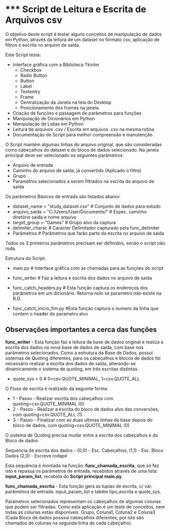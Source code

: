 *** Script de Leitura e Escrita de Arquivos csv
===============================================
O objetivo deste script é testar alguns conceitos de manipulação de dados em Python, através da leitura de um dataset no formato csv, aplicação de filtros e escrita no arquivo de saída.

Este Script testa:
 - Interface gráfica com a Biblioteca Tkinter
	- Checkbox
	- Radio Button
	- Button
	- Label
	- Textentry
	- Frame
 	- Centralização da Janela na tela do Desktop
	- Posicionamento dos frames na janela
 - Criação de funções e passagem de parâmetros para funções
 - Manipulação de Dicionários em Python
 - Manipulação de Lsitas em Python
 - Leitura de arquivos .csv / Escrita em arquivos .csv na mesma rotina
 - Documentação do Script para melhor compreensão e manutenção

O Script mantém algumas linhas do arquivo original, que são consideradas como cabeçalhos do dataset e do bloco de dados selecionado.
Na janela principal deve ser selecionado os seguintes parâmetros:
 - Arquivo de entrada
 - Caminho do arquivo de saída, já convertido (Aplicado o filtro)
 - Grupo
 - Parametros selecionados a serem filtrados na escrita do arquivo de saída

Os parâmetros Básicos de entrada são listados abaixo:
 - dataset_name = "study_dataset.csv"  # Conjunto de dados para estudo
 - arquivo_saida = "C:/Users/User/Documents/"  # Espec. caminho diretório saída e nome arquivo
 - target_group = "Games"  # Grupo alvo da captura
 - delimiter_charac  # Caracter Delimitador capturado pela func_delimiter
 - Parâmetros # Parâmetros que farão parte da escrita no arquivo de saida

Todos os 3 primeiros parâmetros precisam ser definidos, senão o script não roda.

Estrutura do Script:
 - main.py  # Interface gráfica com as chamadas para as funções do script

 - func_writer # Faz a leitura e escrita dos dados no arquivo de saida
 - func_catch_headers.py # Esta função captura os endereços dos parâmetros em um dicionário. Retorna nulo se parametro não existe na B.D.
 - func_catch_inicio_fim.py  #Esta função captura o numero da linha que contem o header do parametro alvo
 

Observações importantes a cerca das funções
-------------------------------------------
**func_writer** - Esta função faz a leitura da base de dados original e realiza a escrita dos dados na nova base de dados de saída, com base nos parâmetros selecionados.
Como a estrutura da Base de Dados, possui sistemas de Quoting diferentes, para os cabeçalhos e blocos de dados foi necessário realizar a escrita dos dados de saída, alterando-se dinamicamente o sistema de quoting, em três escritas distintas.
 - quote_sys = 0  # 0=csv.QUOTE_MINIMAL, 1=csv.QUOTE_ALL

O Fluxo de escrita é realizado da seguinte forma:
 - 1 - Passo - Realizar escrita dos cabeçalhos com quoting=csv.QUOTE_MINIMAL (0)
 - 2 - Passo - Realizar a escrita do bloco de dados alvo das conversões, com quoting=csv.QUOTE_ALL (1)
 - 3 - Passo - Finalizar com as duas ultimas linhas da base depois do bloco de dados, com quoting=csv.QUOTE_MINIMAL (0)

O sistema de Quoting precisa mudar entre a escrita dos cabeçalhos e do Bloco de dados

Sequencia de escrita dos dados - (0,0) - Esc. Cabeçalhos, (1,1) - Esc. Bloco Dados (2,0) - Escreve rodapé

Esta sequência é montada na função: **func_chamada_escrita**, que só faz isto e repassa os parâmetros de entrada, recebidos através de uma lista: **input_param_list**, recebida do **Script principal main.py**.

**func_chamada_escrita** - Esta função gera as tuplas de escrita, c/ var. parâmetros de entrada: input_param_list e tabém tipo_escrita e quote_sys.

Parametros selecionados representam os cabeçalhos de algumas colunas que podem ser filtradas. Como esta aplicação é um teste de conceitos, nem todas as colunas estão disponíveis. Grupo, Coluna1, Coluna2 e Coluna3 (Cada Bloco de dados posssui cabeçalhos diferentes, por isto são chamados de colunas na segunda linha de cada cabeçalho).